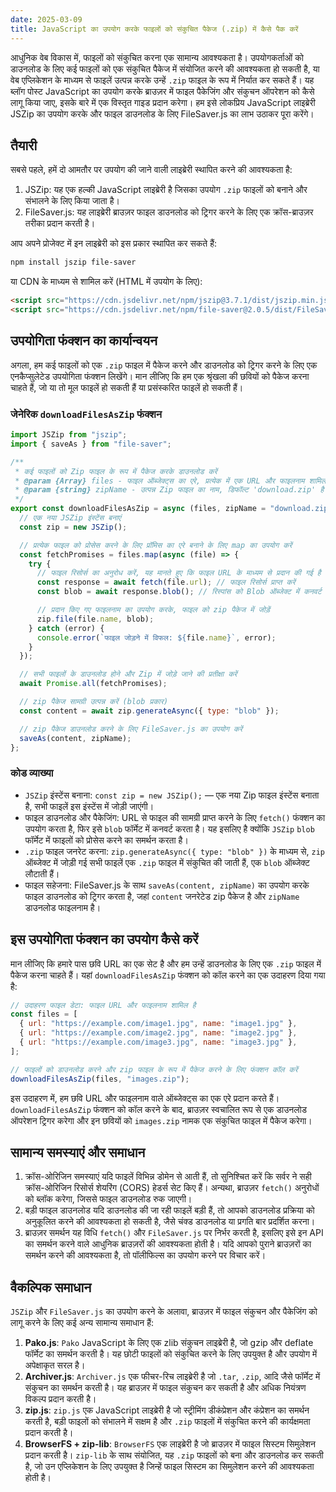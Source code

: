 ```yaml
---
date: 2025-03-09
title: JavaScript का उपयोग करके फाइलों को संकुचित पैकेज (.zip) में कैसे पैक करें
---
```


आधुनिक वेब विकास में, फाइलों को संकुचित करना एक सामान्य आवश्यकता है। उपयोगकर्ताओं को डाउनलोड के लिए कई फाइलों को एक संकुचित पैकेज में संयोजित करने की आवश्यकता हो सकती है, या वेब एप्लिकेशन के माध्यम से फाइलें उत्पन्न करके उन्हें `.zip` फाइल के रूप में निर्यात कर सकते हैं। यह ब्लॉग पोस्ट JavaScript का उपयोग करके ब्राउज़र में फाइल पैकेजिंग और संकुचन ऑपरेशन को कैसे लागू किया जाए, इसके बारे में एक विस्तृत गाइड प्रदान करेगा। हम इसे लोकप्रिय JavaScript लाइब्रेरी JSZip का उपयोग करके और फाइल डाउनलोड के लिए FileSaver.js का लाभ उठाकर पूरा करेंगे।

## तैयारी

सबसे पहले, हमें दो आमतौर पर उपयोग की जाने वाली लाइब्रेरी स्थापित करने की आवश्यकता है:

1. JSZip: यह एक हल्की JavaScript लाइब्रेरी है जिसका उपयोग `.zip` फाइलों को बनाने और संभालने के लिए किया जाता है।
2. FileSaver.js: यह लाइब्रेरी ब्राउज़र फाइल डाउनलोड को ट्रिगर करने के लिए एक क्रॉस-ब्राउज़र तरीका प्रदान करती है।

आप अपने प्रोजेक्ट में इन लाइब्रेरी को इस प्रकार स्थापित कर सकते हैं:

```bash
npm install jszip file-saver
```

या CDN के माध्यम से शामिल करें (HTML में उपयोग के लिए):

```html
<script src="https://cdn.jsdelivr.net/npm/jszip@3.7.1/dist/jszip.min.js"></script>
<script src="https://cdn.jsdelivr.net/npm/file-saver@2.0.5/dist/FileSaver.min.js"></script>
```

## उपयोगिता फंक्शन का कार्यान्वयन

अगला, हम कई फाइलों को एक `.zip` फाइल में पैकेज करने और डाउनलोड को ट्रिगर करने के लिए एक एनकैप्सुलेटेड उपयोगिता फंक्शन लिखेंगे। मान लीजिए कि हम एक श्रृंखला की छवियों को पैकेज करना चाहते हैं, जो या तो मूल फाइलें हो सकती हैं या प्रसंस्करित फाइलें हो सकती हैं।

### जेनेरिक `downloadFilesAsZip` फंक्शन

```js
import JSZip from "jszip";
import { saveAs } from "file-saver";

/**
 * कई फाइलों को Zip फाइल के रूप में पैकेज करके डाउनलोड करें
 * @param {Array} files - फाइल ऑब्जेक्ट्स का एरे, प्रत्येक में एक URL और फाइलनाम शामिल है
 * @param {string} zipName - उत्पन्न Zip फाइल का नाम, डिफॉल्ट 'download.zip' है
 */
export const downloadFilesAsZip = async (files, zipName = "download.zip") => {
  // एक नया JSZip इंस्टेंस बनाएं
  const zip = new JSZip();

  // प्रत्येक फाइल को प्रोसेस करने के लिए प्रॉमिस का एरे बनाने के लिए map का उपयोग करें
  const fetchPromises = files.map(async (file) => {
    try {
      // फाइल रिसोर्स का अनुरोध करें, यह मानते हुए कि फाइल URL के माध्यम से प्रदान की गई है
      const response = await fetch(file.url); // फाइल रिसोर्स प्राप्त करें
      const blob = await response.blob(); // रिस्पांस को Blob ऑब्जेक्ट में कनवर्ट करें

      // प्रदान किए गए फाइलनाम का उपयोग करके, फाइल को zip पैकेज में जोड़ें
      zip.file(file.name, blob);
    } catch (error) {
      console.error(`फाइल जोड़ने में विफल: ${file.name}`, error);
    }
  });

  // सभी फाइलों के डाउनलोड होने और Zip में जोड़े जाने की प्रतीक्षा करें
  await Promise.all(fetchPromises);

  // zip पैकेज सामग्री उत्पन्न करें (blob प्रकार)
  const content = await zip.generateAsync({ type: "blob" });

  // zip पैकेज डाउनलोड करने के लिए FileSaver.js का उपयोग करें
  saveAs(content, zipName);
};
```

### कोड व्याख्या

- `JSZip` इंस्टेंस बनाना: `const zip = new JSZip();` — एक नया Zip फाइल इंस्टेंस बनाता है, सभी फाइलें इस इंस्टेंस में जोड़ी जाएंगी।
- फाइल डाउनलोड और पैकेजिंग: URL से फाइल की सामग्री प्राप्त करने के लिए `fetch()` फंक्शन का उपयोग करता है, फिर इसे `blob` फॉर्मेट में कनवर्ट करता है। यह इसलिए है क्योंकि `JSZip` `blob` फॉर्मेट में फाइलों को प्रोसेस करने का समर्थन करता है।
- `.zip` फाइल जनरेट करना: `zip.generateAsync({ type: "blob" })` के माध्यम से, `zip` ऑब्जेक्ट में जोड़ी गई सभी फाइलें एक `.zip` फाइल में संकुचित की जाती हैं, एक `blob` ऑब्जेक्ट लौटाती हैं।
- फाइल सहेजना: FileSaver.js के साथ `saveAs(content, zipName)` का उपयोग करके फाइल डाउनलोड को ट्रिगर करता है, जहां `content` जनरेटेड zip पैकेज है और `zipName` डाउनलोड फाइलनाम है।

## इस उपयोगिता फंक्शन का उपयोग कैसे करें

मान लीजिए कि हमारे पास छवि URL का एक सेट है और हम उन्हें डाउनलोड के लिए एक `.zip` फाइल में पैकेज करना चाहते हैं। यहां `downloadFilesAsZip` फंक्शन को कॉल करने का एक उदाहरण दिया गया है:

```js
// उदाहरण फाइल डेटा: फाइल URL और फाइलनाम शामिल है
const files = [
  { url: "https://example.com/image1.jpg", name: "image1.jpg" },
  { url: "https://example.com/image2.jpg", name: "image2.jpg" },
  { url: "https://example.com/image3.jpg", name: "image3.jpg" },
];

// फाइलों को डाउनलोड करने और zip फाइल के रूप में पैकेज करने के लिए फंक्शन कॉल करें
downloadFilesAsZip(files, "images.zip");
```

इस उदाहरण में, हम छवि URL और फाइलनाम वाले ऑब्जेक्ट्स का एक एरे प्रदान करते हैं। `downloadFilesAsZip` फंक्शन को कॉल करने के बाद, ब्राउज़र स्वचालित रूप से एक डाउनलोड ऑपरेशन ट्रिगर करेगा और इन छवियों को `images.zip` नामक एक संकुचित फाइल में पैकेज करेगा।

## सामान्य समस्याएं और समाधान

1. क्रॉस-ओरिजिन समस्याएं
   यदि फाइलें विभिन्न डोमेन से आती हैं, तो सुनिश्चित करें कि सर्वर ने सही क्रॉस-ओरिजिन रिसोर्स शेयरिंग (CORS) हेडर्स सेट किए हैं। अन्यथा, ब्राउज़र `fetch()` अनुरोधों को ब्लॉक करेगा, जिससे फाइल डाउनलोड रुक जाएगी।
2. बड़ी फाइल डाउनलोड
   यदि डाउनलोड की जा रही फाइलें बड़ी हैं, तो आपको डाउनलोड प्रक्रिया को अनुकूलित करने की आवश्यकता हो सकती है, जैसे चंक्ड डाउनलोड या प्रगति बार प्रदर्शित करना।
3. ब्राउज़र समर्थन
   यह विधि `fetch()` और `FileSaver.js` पर निर्भर करती है, इसलिए इसे इन API का समर्थन करने वाले आधुनिक ब्राउज़रों की आवश्यकता होती है। यदि आपको पुराने ब्राउज़रों का समर्थन करने की आवश्यकता है, तो पॉलीफिल्स का उपयोग करने पर विचार करें।

## वैकल्पिक समाधान

`JSZip` और `FileSaver.js` का उपयोग करने के अलावा, ब्राउज़र में फाइल संकुचन और पैकेजिंग को लागू करने के लिए कई अन्य सामान्य समाधान हैं:

1. **Pako.js**: `Pako` JavaScript के लिए एक zlib संकुचन लाइब्रेरी है, जो gzip और deflate फॉर्मेट का समर्थन करती है। यह छोटी फाइलों को संकुचित करने के लिए उपयुक्त है और उपयोग में अपेक्षाकृत सरल है।
2. **Archiver.js**: `Archiver.js` एक फीचर-रिच लाइब्रेरी है जो `.tar`, `.zip`, आदि जैसे फॉर्मेट में संकुचन का समर्थन करती है। यह ब्राउज़र में फाइल संकुचन कर सकती है और अधिक नियंत्रण विकल्प प्रदान करती है।
3. **zip.js**: `zip.js` एक JavaScript लाइब्रेरी है जो स्ट्रीमिंग डीकंप्रेशन और कंप्रेशन का समर्थन करती है, बड़ी फाइलों को संभालने में सक्षम है और `.zip` फाइलों में संकुचित करने की कार्यक्षमता प्रदान करती है।
4. **BrowserFS + zip-lib**: `BrowserFS` एक लाइब्रेरी है जो ब्राउज़र में फाइल सिस्टम सिमुलेशन प्रदान करती है। `zip-lib` के साथ संयोजित, यह `.zip` फाइलों को बना और डाउनलोड कर सकती है, जो उन एप्लिकेशन के लिए उपयुक्त है जिन्हें फाइल सिस्टम का सिमुलेशन करने की आवश्यकता होती है।
